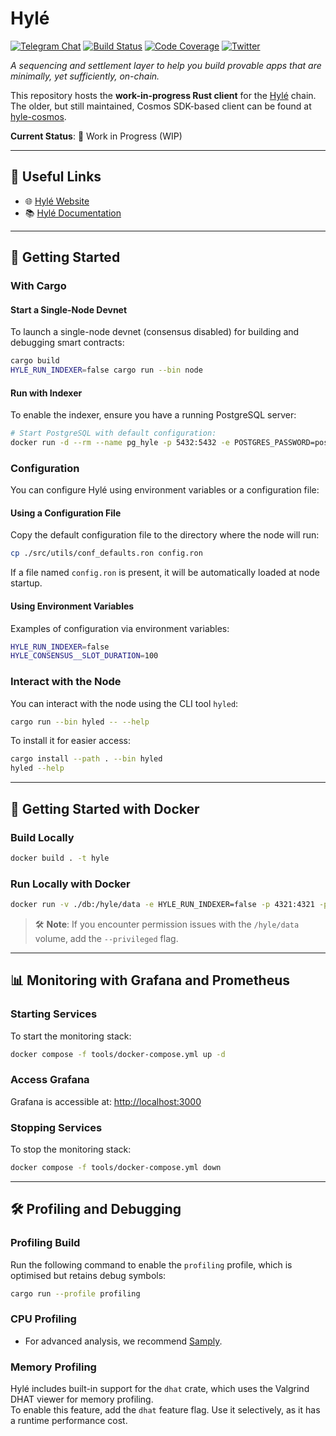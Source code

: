 # Hylé

[![Telegram Chat][tg-badge]][tg-url]
[![Build Status][actions-badge]][actions-url]
[![Code Coverage][codecov-badge]][codecov-url]
[![Twitter][twitter-badge]][twitter-url]

_A sequencing and settlement layer to help you build provable apps that are minimally, yet sufficiently, on-chain._

This repository hosts the **work-in-progress Rust client** for the [Hylé](https://hyle.eu) chain.  
The older, but still maintained, Cosmos SDK-based client can be found at [hyle-cosmos](https://github.com/Hyle-org/hyle-cosmos).

**Current Status**: 🚧 Work in Progress (WIP)

---

## 📎 Useful Links

- 🌐 [Hylé Website](https://www.hyle.eu/)  
- 📚 [Hylé Documentation](https://docs.hyle.eu)

---

## 🚀 Getting Started

### With Cargo

#### Start a Single-Node Devnet

To launch a single-node devnet (consensus disabled) for building and debugging smart contracts:

```bash
cargo build
HYLE_RUN_INDEXER=false cargo run --bin node
```

#### Run with Indexer

To enable the indexer, ensure you have a running PostgreSQL server:

```bash
# Start PostgreSQL with default configuration:
docker run -d --rm --name pg_hyle -p 5432:5432 -e POSTGRES_PASSWORD=postgres postgres
```

### Configuration

You can configure Hylé using environment variables or a configuration file:

#### Using a Configuration File

Copy the default configuration file to the directory where the node will run:

```bash
cp ./src/utils/conf_defaults.ron config.ron
```

If a file named `config.ron` is present, it will be automatically loaded at node startup.

#### Using Environment Variables

Examples of configuration via environment variables:

```bash
HYLE_RUN_INDEXER=false 
HYLE_CONSENSUS__SLOT_DURATION=100
```

### Interact with the Node

You can interact with the node using the CLI tool `hyled`:

```bash
cargo run --bin hyled -- --help
```

To install it for easier access:

```bash
cargo install --path . --bin hyled
hyled --help
```

---

## 🐳 Getting Started with Docker

### Build Locally

```bash
docker build . -t hyle
```

### Run Locally with Docker

```bash
docker run -v ./db:/hyle/data -e HYLE_RUN_INDEXER=false -p 4321:4321 -p 1234:1234 hyle
```

> 🛠️ **Note**: If you encounter permission issues with the `/hyle/data` volume, add the `--privileged` flag.

---

## 📊 Monitoring with Grafana and Prometheus

### Starting Services

To start the monitoring stack:

```bash
docker compose -f tools/docker-compose.yml up -d
```

### Access Grafana

Grafana is accessible at: [http://localhost:3000](http://localhost:3000)

### Stopping Services

To stop the monitoring stack:

```bash
docker compose -f tools/docker-compose.yml down
```

---

## 🛠️ Profiling and Debugging

### Profiling Build

Run the following command to enable the `profiling` profile, which is optimised but retains debug symbols:

```bash
cargo run --profile profiling
```

### CPU Profiling

- For advanced analysis, we recommend [Samply](https://github.com/mstange/samply).

### Memory Profiling

Hylé includes built-in support for the `dhat` crate, which uses the Valgrind DHAT viewer for memory profiling.  
To enable this feature, add the `dhat` feature flag. Use it selectively, as it has a runtime performance cost.

[actions-badge]: https://img.shields.io/github/actions/workflow/status/Hyle-org/hyle/ci.yml?branch=main  
[actions-url]: https://github.com/Hyle-org/hyle/actions?query=workflow%3ATests+branch%3Amain  
[codecov-badge]: https://codecov.io/gh/Hyle-org/hyle/graph/badge.svg?token=S87GT99Q62  
[codecov-url]: https://codecov.io/gh/Hyle-org/hyle  
[twitter-badge]: https://img.shields.io/twitter/follow/hyle_org  
[twitter-url]: https://x.com/hyle_org  
[tg-badge]: https://img.shields.io/endpoint?url=https%3A%2F%2Ftg.sumanjay.workers.dev%2Fhyle_org%2F&logo=telegram&label=chat&color=neon
[tg-url]: https://t.me/hyle_org
